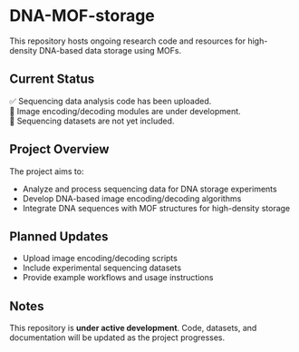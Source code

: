 # DNA-MOF-storage

This repository hosts ongoing research code and resources for high-density DNA-based data storage using MOFs.

## Current Status
✅ Sequencing data analysis code has been uploaded.  
🚧 Image encoding/decoding modules are under development.  
🚧 Sequencing datasets are not yet included.

## Project Overview
The project aims to:
- Analyze and process sequencing data for DNA storage experiments
- Develop DNA-based image encoding/decoding algorithms
- Integrate DNA sequences with MOF structures for high-density storage

## Planned Updates
- Upload image encoding/decoding scripts
- Include experimental sequencing datasets
- Provide example workflows and usage instructions

## Notes
This repository is **under active development**. Code, datasets, and documentation will be updated as the project progresses.